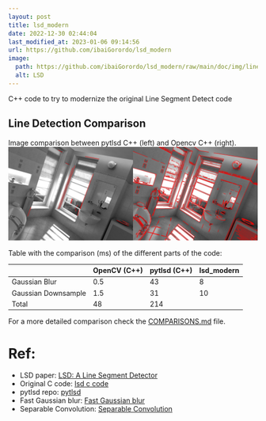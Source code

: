 ```yaml
---
layout: post
title: lsd_modern
date: 2022-12-30 02:44:04 
last_modified_at: 2023-01-06 09:14:56 
url: https://github.com/ibaiGorordo/lsd_modern
image:
  path: https://github.com/ibaiGorordo/lsd_modern/raw/main/doc/img/lines.jpg
  alt: LSD
---
```

 C++ code to try to modernize the original Line Segment Detect code

## Line Detection Comparison
Image comparison between pytlsd C++ (left) and Opencv C++ (right).
![LSD](https://github.com/ibaiGorordo/lsd_modern/raw/main/doc/img/lines.jpg)


Table with the comparison (ms) of the different parts of the code:

|                     | OpenCV (C++) | pytlsd (C++) | lsd_modern |
|---------------------|--------------|--------------|------------|
| Gaussian Blur       | 0.5          | 43           | 8          |
| Gaussian Downsample | 1.5          | 31           | 10         |
| Total               | 48           | 214          |            |

For a more detailed comparison check the [COMPARISONS.md](https://github.com/ibaiGorordo/lsd_modern/blob/main/COMPARISONS.md) file.

# Ref:
- LSD paper: [LSD: A Line Segment Detector](https://www.ipol.im/pub/art/2012/gjmr-lsd/)
- Original C code: [lsd c code](https://github.com/theWorldCreator/LSD)
- pytlsd repo: [pytlsd](https://github.com/rpautrat/pytlsd)
- Fast Gaussian blur: [Fast Gaussian blur](http://blog.ivank.net/fastest-gaussian-blur.html)
- Separable Convolution: [Separable Convolution](https://github.com/chaowang15/fast-image-convolution-cpp)


